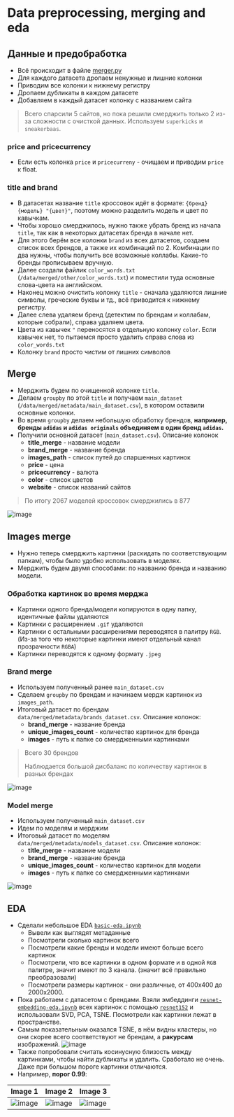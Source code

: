 # Data preprocessing, merging and eda

## Данные и предобработка

- Всё происходит в файле [merger.py](/src/data/merger.py)
- Для каждого датасета дропаем ненужные и лишние колонки
- Приводим все колонки к нижнему регистру
- Дропаем дубликаты в каждом датасете
- Добавляем в каждый датасет колонку с названием сайта

> Всего спарсили 5 сайтов, но пока решили смерджить только 2 из-за сложности с очисткой данных. 
> Используем `superkicks` и `sneakerbaas`.

### price and pricecurrency

- Если есть колонка `price` и `pricecurreny` - очищаем и приводим `price` к float.

### title and brand

- В датасетах название `title` кроссовок идёт в формате: `{бренд} {модель} "{цвет}"`,
поэтому можно разделить модель и цвет по кавычкам.
- Чтобы хорошо смерджилоcь, нужно также убрать бренд из начала `title`, так как в некоторых датасетах бренда в начале нет.
- Для этого берём все колонки `brand` из всех датасетов, создаем список всех брендов, а также их комбинаций по 2.
Комбинации по два нужны, чтобы получить все возможные коллабы. Какие-то бренды прописываем вручную.
- Далее создали файлик `color_words.txt` (`/data/merged/other/color_words.txt`) и поместили туда основные слова-цвета на английском.
- Наконец можно очистить колонку `title` - сначала удаляются лишние символы, греческие буквы и тд., всё приводится к нижнему регистру.
- Далее слева удаляем бренд (детектим по брендам и коллабам, которые собрали), справа удаляем цвета.
- Цвета из кавычек `"` переносятся в отдельную колонку `color`. Если кавычек нет, то пытаемся просто удалить справа слова из `color_words.txt`
- Колонку `brand` просто чистим от лишних символов

## Merge

- Мерджить будем по очищенной колонке `title`.
- Делаем `groupby` по этой `title` и получаем `main_dataset` (`/data/merged/metadata/main_dataset.csv`), в котором оставили основные колонки.
- Во время `groupby` делаем небольшую обработку брендов, **например, бренды `adidas` и `adidas originals` объединяем в один бренд `adidas`.**
- Получили основной датасет (`main_dataset.csv`). Описание колонок
  - **title_merge** - название модели
  - **brand_merge** - название бренда
  - **images_path** - список путей до спаршенных картинок
  - **price** - цена
  - **pricecurrency** - валюта
  - **color** - список цветов
  - **website** - список названий сайтов

> По итогу 2067 моделей кроссовок смерджились в 877

![image](https://github.com/miem-refugees/sneakers-ml/assets/57370975/215fd546-21b1-492a-8bb9-6f759c466b69)

## Images merge

- Нужно теперь смерджить картинки (раскидать по соответствующим папкам), чтобы было удобно использовать в моделях.
- Мерджить будем двумя способами: по названию бренда и названию модели.

### Обработка картинок во время мерджа
  - Картинки одного бренда/модели копируются в одну папку, идентичные файлы удаляются
  - Картинки с расширением `.gif` удаляются
  - Картинки с остальными расширениями переводятся в палитру `RGB`. (Из-за того что некоторые картинки имеют отдельный канал прозрачности `RGBA`)
  - Картинки переводятся к одному формату `.jpeg`

### Brand merge

- Используем полученный ранее `main_dataset.csv`
- Сделаем `groupby` по брендам и начинаем мердж картинок из `images_path`.
- Итоговый датасет по брендам `data/merged/metadata/brands_dataset.csv`. Описание колонок:
  - **brand_merge** - название бренда
  - **unique_images_count** - количество картинок для бренда
  - **images** - путь к папке со смердженными картинками 

> Всего 30 брендов
> 
> Наблюдается большой дисбаланс по количеству картинок в разных брендах

![image](https://github.com/miem-refugees/sneakers-ml/assets/57370975/4afdad96-b861-4723-88b9-6ccfaa796e96)

### Model merge

- Используем полученный `main_dataset.csv`
- Идем по моделям и мерджим
- Итоговый датасет по моделям `data/merged/metadata/models_dataset.csv`. Описание колонок:
  - **title_merge** - название модели
  - **brand_merge** - название бренда
  - **unique_images_count** - количество картинок для модели
  - **images** - путь к папке со смердженными картинками

![image](https://github.com/miem-refugees/sneakers-ml/assets/57370975/351c8d21-1fca-4f49-9d01-4acb94f460e2)

## EDA

- Сделали небольшое EDA [`basic-eda.ipynb`](/notebooks/eda/basic-eda.ipynb)
  - Вывели как выглядят метаданные
  - Посмотрели сколько картинок всего
  - Посмотрели какие бренды и модели имеют больше всего картинок
  - Посмотрели, что все картинки в одном формате и в одной `RGB` палитре, значит имеют по 3 канала. (значит всё правильно преобразовали)
  - Посмотрели размеры картинок - они различные, от 400х400 до 2000х2000.
- Пока работаем с датасетом с брендами. Взяли эмбеддинги [`resnet-embedding-eda.ipynb`](/notebooks/eda/resnet-embedding-eda.ipynb) 
всех картинок c помощью [`resnet152`](/src/data/features/resnet152.py) и использовали SVD, PCA, TSNE. Посмотрели как картинки лежат в пространстве.
- Самым показательным оказался TSNE, в нём видны кластеры, но они скорее всего соответствуют не брендам, а **ракурсам** изображений.
![image](https://github.com/miem-refugees/sneakers-ml/assets/57370975/cbf23bf5-956a-4a1c-b144-f0179e1d1c4d)
- Также попробовали считать косинусную близость между картинками, чтобы найти дубликаты и удалить. Сработало не очень. Даже при большом
пороге картинки отличаются.
- Например, **порог 0.99**:

| Image 1 | Image 2 | Image 3 |
|---------|---------|---------|
| ![image](https://github.com/miem-refugees/sneakers-ml/assets/57370975/729fff40-880f-4538-a889-4d3ff8e0566a) | ![image](https://github.com/miem-refugees/sneakers-ml/assets/57370975/291574af-a2e0-4b1b-8f53-ee4c79a9e44c) | ![image](https://github.com/miem-refugees/sneakers-ml/assets/57370975/ca52d8c6-dbcb-4206-9c92-9064da07644f) |
